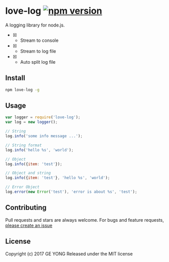 # love-log [![npm version](https://badge.fury.io/js/love-log.svg)](https://badge.fury.io/js/love-log)

A logging library for node.js.

- [x] - Stream to console
- [x] - Stream to log file
- [x] - Auto split log file


## Install

```bash
npm love-log -g
```

## Usage

```js
var logger = require('love-log');
var log = new logger();

// String
log.info('some info message ...');

// String format
log.info('hello %s', 'world');

// Object
log.info({item: 'test'});

// Object and string
log.info({item: 'test'}, 'hello %s', 'world');

// Error Object
log.error(new Error('test'), 'error is about %s', 'test');
```

## Contributing
Pull requests and stars are always welcome. For bugs and feature requests, [please create an issue](https://github.com/senwzz/love-log/issues)

## License
Copyright (c) 2017 GE YONG
Released under the MIT license
